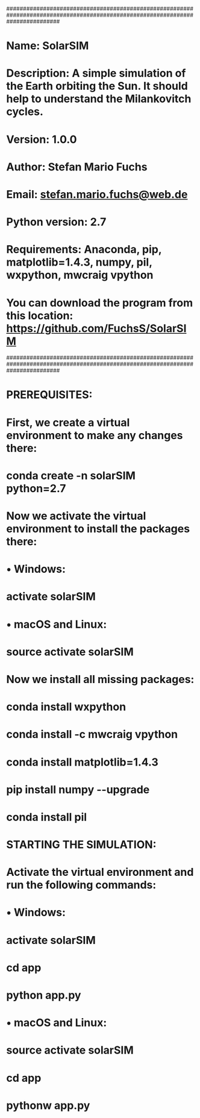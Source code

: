 ################################################################################################################################
# Name: 	      SolarSIM
#
# Description:    A simple simulation of the Earth orbiting the Sun. It should help to understand the Milankovitch cycles.
#
# Version: 	      1.0.0
#
# Author: 	      Stefan Mario Fuchs
# Email:	   	  stefan.mario.fuchs@web.de
#
# Python version: 2.7
# Requirements:   Anaconda, pip, matplotlib=1.4.3, numpy, pil, wxpython, mwcraig vpython
#
# You can download the program from this location: https://github.com/FuchsS/SolarSIM
################################################################################################################################
#
# PREREQUISITES:
#
# First, we create a virtual environment to make any changes there:
#
#    conda create -n solarSIM python=2.7
#
# Now we activate the virtual environment to install the packages there:
#
# • Windows:
#    activate solarSIM
#
# • macOS and Linux:
#    source activate solarSIM
#
# Now we install all missing packages:
#
#    conda install wxpython
#    conda install -c mwcraig vpython
#    conda install matplotlib=1.4.3
#    pip install numpy --upgrade
#    conda install pil
#
#
#
# STARTING THE SIMULATION:
#
# Activate the virtual environment and run the following commands:
#
# • Windows:
#    activate solarSIM
#    cd app
#    python app.py
#
#
# • macOS and Linux:
#    source activate solarSIM
#    cd app
#    pythonw app.py